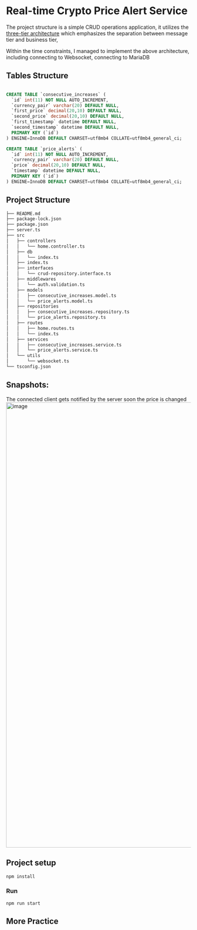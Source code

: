 # Real-time Crypto Price Alert Service
The project structure is a simple CRUD operations application, it utilizes the [three-tier architecture](https://www.ibm.com/topics/three-tier-architecture) which emphasizes the separation between message tier and business tier,

Within the time constraints, I managed to implement the above architecture, including connecting to Websocket, connecting to MariaDB

## Tables Structure
```sql

CREATE TABLE `consecutive_increases` (
  `id` int(11) NOT NULL AUTO_INCREMENT,
  `currency_pair` varchar(20) DEFAULT NULL,
  `first_price` decimal(20,10) DEFAULT NULL,
  `second_price` decimal(20,10) DEFAULT NULL,
  `first_timestamp` datetime DEFAULT NULL,
  `second_timestamp` datetime DEFAULT NULL,
  PRIMARY KEY (`id`)
) ENGINE=InnoDB DEFAULT CHARSET=utf8mb4 COLLATE=utf8mb4_general_ci;

CREATE TABLE `price_alerts` (
  `id` int(11) NOT NULL AUTO_INCREMENT,
  `currency_pair` varchar(20) DEFAULT NULL,
  `price` decimal(20,10) DEFAULT NULL,
  `timestamp` datetime DEFAULT NULL,
  PRIMARY KEY (`id`)
) ENGINE=InnoDB DEFAULT CHARSET=utf8mb4 COLLATE=utf8mb4_general_ci;
```


## Project Structure
```bash
├── README.md
├── package-lock.json
├── package.json
├── server.ts
├── src
│   ├── controllers
│   │   └── home.controller.ts
│   ├── db
│   │   └── index.ts
│   ├── index.ts
│   ├── interfaces
│   │   └── crud-repository.interface.ts
│   ├── middlewares
│   │   └── auth.validation.ts
│   ├── models
│   │   ├── consecutive_increases.model.ts
│   │   └── price_alerts.model.ts
│   ├── repositories
│   │   ├── consecutive_increases.repository.ts
│   │   └── price_alerts.repository.ts
│   ├── routes
│   │   ├── home.routes.ts
│   │   └── index.ts
│   ├── services
│   │   ├── consecutive_increases.service.ts
│   │   └── price_alerts.service.ts
│   └── utils
│       └── websocket.ts
└── tsconfig.json
```

## Snapshots:
The connected client gets notified by the server soon the price is changed
<img width="1211" alt="image" src="https://github.com/shlomielbaz/crypto-price-alert/assets/426076/0ece72ef-9576-429b-8532-78347aa3c830">



## Project setup
```
npm install
```

### Run
```
npm run start
```

## More Practice
